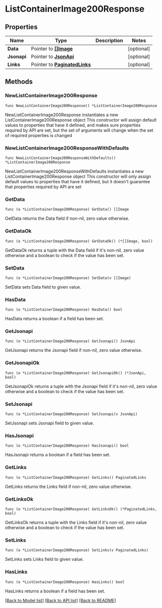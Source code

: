 # ListContainerImage200Response

## Properties

Name | Type | Description | Notes
------------ | ------------- | ------------- | -------------
**Data** | Pointer to [**[]Image**](Image.md) |  | [optional] 
**Jsonapi** | Pointer to [**JsonApi**](JsonApi.md) |  | [optional] 
**Links** | Pointer to [**PaginatedLinks**](PaginatedLinks.md) |  | [optional] 

## Methods

### NewListContainerImage200Response

`func NewListContainerImage200Response() *ListContainerImage200Response`

NewListContainerImage200Response instantiates a new ListContainerImage200Response object
This constructor will assign default values to properties that have it defined,
and makes sure properties required by API are set, but the set of arguments
will change when the set of required properties is changed

### NewListContainerImage200ResponseWithDefaults

`func NewListContainerImage200ResponseWithDefaults() *ListContainerImage200Response`

NewListContainerImage200ResponseWithDefaults instantiates a new ListContainerImage200Response object
This constructor will only assign default values to properties that have it defined,
but it doesn't guarantee that properties required by API are set

### GetData

`func (o *ListContainerImage200Response) GetData() []Image`

GetData returns the Data field if non-nil, zero value otherwise.

### GetDataOk

`func (o *ListContainerImage200Response) GetDataOk() (*[]Image, bool)`

GetDataOk returns a tuple with the Data field if it's non-nil, zero value otherwise
and a boolean to check if the value has been set.

### SetData

`func (o *ListContainerImage200Response) SetData(v []Image)`

SetData sets Data field to given value.

### HasData

`func (o *ListContainerImage200Response) HasData() bool`

HasData returns a boolean if a field has been set.

### GetJsonapi

`func (o *ListContainerImage200Response) GetJsonapi() JsonApi`

GetJsonapi returns the Jsonapi field if non-nil, zero value otherwise.

### GetJsonapiOk

`func (o *ListContainerImage200Response) GetJsonapiOk() (*JsonApi, bool)`

GetJsonapiOk returns a tuple with the Jsonapi field if it's non-nil, zero value otherwise
and a boolean to check if the value has been set.

### SetJsonapi

`func (o *ListContainerImage200Response) SetJsonapi(v JsonApi)`

SetJsonapi sets Jsonapi field to given value.

### HasJsonapi

`func (o *ListContainerImage200Response) HasJsonapi() bool`

HasJsonapi returns a boolean if a field has been set.

### GetLinks

`func (o *ListContainerImage200Response) GetLinks() PaginatedLinks`

GetLinks returns the Links field if non-nil, zero value otherwise.

### GetLinksOk

`func (o *ListContainerImage200Response) GetLinksOk() (*PaginatedLinks, bool)`

GetLinksOk returns a tuple with the Links field if it's non-nil, zero value otherwise
and a boolean to check if the value has been set.

### SetLinks

`func (o *ListContainerImage200Response) SetLinks(v PaginatedLinks)`

SetLinks sets Links field to given value.

### HasLinks

`func (o *ListContainerImage200Response) HasLinks() bool`

HasLinks returns a boolean if a field has been set.


[[Back to Model list]](../README.md#documentation-for-models) [[Back to API list]](../README.md#documentation-for-api-endpoints) [[Back to README]](../README.md)


